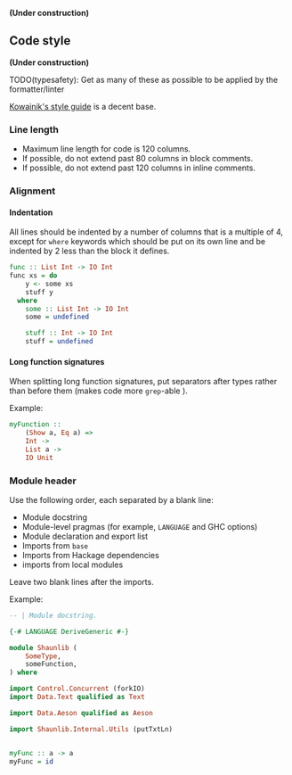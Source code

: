 **(Under construction)**

## Code style

**(Under construction)**

TODO(typesafety): Get as many of these as possible to be applied by the
formatter/linter

[Kowainik's style guide](https://kowainik.github.io/posts/2019-02-06-style-guide)
is a decent base.

### Line length

* Maximum line length for code is 120 columns.
* If possible, do not extend past 80 columns in block comments.
* If possible, do not extend past 120 columns in inline comments.

### Alignment

#### Indentation

All lines should be indented by a number of columns that is a multiple of 4,
except for `where` keywords which should be put on its own line and be indented
by 2 less than the block it defines.

```haskell
func :: List Int -> IO Int
func xs = do
    y <- some xs
    stuff y
  where
    some :: List Int -> IO Int
    some = undefined

    stuff :: Int -> IO Int
    stuff = undefined
```

#### Long function signatures

When splitting long function signatures, put separators after types rather than
before them (makes code more `grep`-able ).

Example:

```haskell
myFunction ::
    (Show a, Eq a) =>
    Int ->
    List a ->
    IO Unit
```

### Module header

Use the following order, each separated by a blank line:

* Module docstring
* Module-level pragmas (for example, `LANGUAGE` and GHC options)
* Module declaration and export list
* Imports from `base`
* Imports from Hackage dependencies
* imports from local modules

Leave two blank lines after the imports.

Example:

```haskell
-- | Module docstring.

{-# LANGUAGE DeriveGeneric #-}

module Shaunlib (
    SomeType,
    someFunction,
) where

import Control.Concurrent (forkIO)
import Data.Text qualified as Text

import Data.Aeson qualified as Aeson

import Shaunlib.Internal.Utils (putTxtLn)


myFunc :: a -> a
myFunc = id
```

